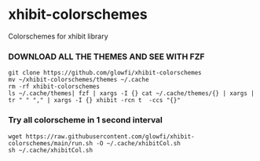 # xhibit-colorschemes

Colorschemes for xhibit library

### DOWNLOAD ALL THE THEMES AND SEE WITH FZF

```
git clone https://github.com/glowfi/xhibit-colorschemes
mv ~/xhibit-colorschemes/themes ~/.cache
rm -rf xhibit-colorschemes
ls ~/.cache/themes| fzf | xargs -I {} cat ~/.cache/themes/{} | xargs | tr " " "," | xargs -I {} xhibit -rcn t  -ccs "{}"
```

### Try all colorscheme in 1 second interval

```
wget https://raw.githubusercontent.com/glowfi/xhibit-colorschemes/main/run.sh -O ~/.cache/xhibitCol.sh
sh ~/.cache/xhibitCol.sh
```
